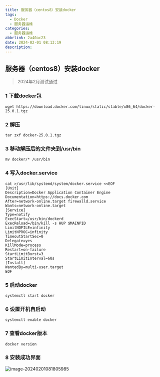 ```yaml
---
title: 服务器（centos8）安装docker
tags:
  - Docker
  - 服务器运维
categories:
  - 服务器运维
abbrlink: 2a40ac23
date: 2024-02-01 08:13:19
description:
---
```


## 服务器（centos8）安装docker

> 2024年2月测试通过

### 1 下载docker包

```
wget https://download.docker.com/linux/static/stable/x86_64/docker-25.0.1.tgz
```



### 2 解压

```
tar zxf docker-25.0.1.tgz
```



### 3 移动解压后的文件夹到/usr/bin

```
mv docker/* /usr/bin
```



### 4 写入docker.service

```
cat >/usr/lib/systemd/system/docker.service <<EOF
[Unit]
Description=Docker Application Container Engine
Documentation=https://docs.docker.com
After=network-online.target firewalld.service
Wants=network-online.target
[Service]
Type=notify
ExecStart=/usr/bin/dockerd
ExecReload=/bin/kill -s HUP $MAINPID
LimitNOFILE=infinity
LimitNPROC=infinity
TimeoutStartSec=0
Delegate=yes
KillMode=process
Restart=on-failure
StartLimitBurst=3
StartLimitInterval=60s
[Install]
WantedBy=multi-user.target
EOF
```



### 5 启动docker

```
systemctl start docker
```



### 6 设置开机自启动

```
systemctl enable docker
```



### 7 查看docker版本

```
docker version
```



### 8 安装成功界面

![image-20240201081805985](http://cdn.this0.com/blog/img/image-20240201081805985.png?OSSAccessKeyId=LTAI5tAje5MhbPSKCC6QdGZb&Expires=9000000000&Signature=1ITtOx726KBcoEfiiGrji4QRyus=&x-oss-process=style/cdn.this0)
